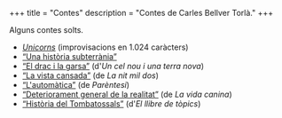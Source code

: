 +++
title = "Contes"
description = "Contes de Carles Bellver Torlà."
+++

Alguns contes solts.

- [*Unicorns*](unicorns) (improvisacions en 1.024 caràcters)
- [“Una història subterrània”](unahistoriasubterrania)
- [“El drac i la garsa”](setsomnis/dunsanymorella) (d'*Un cel nou i una terra nova*)
- [“La vista cansada”](lavistacansada) (de *La nit mil dos*)
- [“L'automàtica”](automatica) (de *Parèntesi*)
- [“Deteriorament general de la realitat”](deteriorament) (de *La vida canina*)
- [“Història del Tombatossals”](tombatossals) (d'*El llibre de tòpics*)
